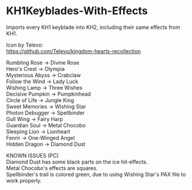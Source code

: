# KH1Keyblades-With-Effects
Imports every KH1 keyblade into KH2, including their same effects from KH1. <br/>

Icon by Televo:<br/>
https://github.com/Televo/kingdom-hearts-recollection

Rumbling Rose    -> Divine Rose<br/>
Hero's Crest     -> Olympia<br/>
Mysterious Abyss -> Crabclaw<br/>
Follow the Wind  -> Lady Luck<br/>
Wishing Lamp     -> Three Wishes<br/>
Decisive Pumpkin -> Pumpkinhead<br/>
Circle of Life   -> Jungle King<br/>
Sweet Memories   -> Wishing Star<br/>
Photon Debugger  -> Spellbinder<br/>
Gull Wing        -> Fairy Harp<br/>
Guardian Soul    -> Metal Chocobo<br/>
Sleeping Lion    -> Lionheart<br/>
Fenrir           -> One-Winged Angel<br/>
Hidden Dragon    -> Diamond Dust<br/>

KNOWN ISSUES (PC)<br/>
Diamond Dust has some black parts on the ice hit-effects. <br/>
Metal Chocobo's effects are squares. <br/>
Spellbinder's trail is colored green, due to using Wishing Star's PAX file to work properly.

